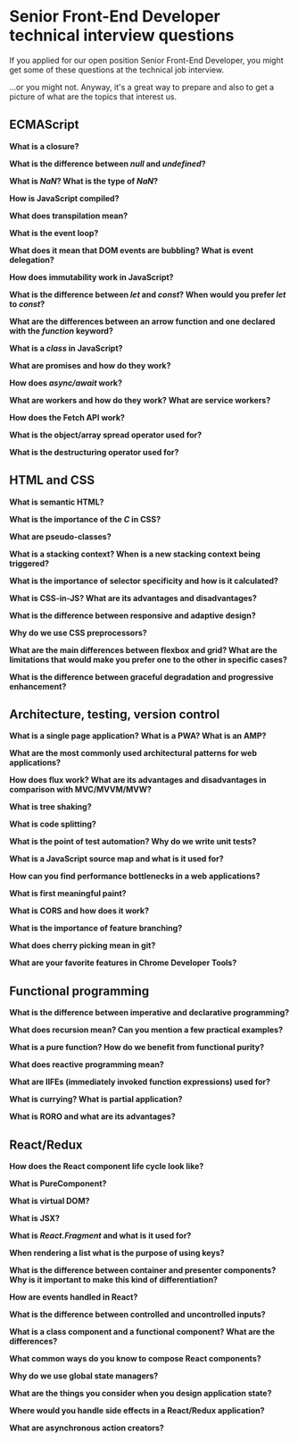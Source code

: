 # Senior Front-End Developer technical interview questions

If you applied for our open position Senior Front-End Developer, you might get some of these questions at the technical job interview.

...or you might not. Anyway, it's a great way to prepare and also to get a picture of what are the topics that interest us.

## ECMAScript

**What is a closure?**

**What is the difference between _null_ and _undefined_?**

**What is _NaN_? What is the type of _NaN_?**

**How is JavaScript compiled?**

**What does transpilation mean?**

**What is the event loop?**

**What does it mean that DOM events are bubbling? What is event delegation?**

**How does immutability work in JavaScript?**

**What is the difference between _let_ and _const_? When would you prefer _let_ to _const_?**

**What are the differences between an arrow function and one declared with the _function_ keyword?**

**What is a _class_ in JavaScript?**

**What are promises and how do they work?**

**How does _async/await_ work?**

**What are workers and how do they work? What are service workers?**

**How does the Fetch API work?**

**What is the object/array spread operator used for?**

**What is the destructuring operator used for?**

## HTML and CSS

**What is semantic HTML?**

**What is the importance of the _C_ in CSS?**

**What are pseudo-classes?**

**What is a stacking context? When is a new stacking context being triggered?**

**What is the importance of selector specificity and how is it calculated?**

**What is CSS-in-JS? What are its advantages and disadvantages?**

**What is the difference between responsive and adaptive design?**

**Why do we use CSS preprocessors?**

**What are the main differences between flexbox and grid? What are the limitations that would make you prefer one to the other in specific cases?**

**What is the difference between graceful degradation and progressive enhancement?**

## Architecture, testing, version control

**What is a single page application? What is a PWA? What is an AMP?**

**What are the most commonly used architectural patterns for web applications?**

**How does flux work? What are its advantages and disadvantages in comparison with MVC/MVVM/MVW?**

**What is tree shaking?**

**What is code splitting?**

**What is the point of test automation? Why do we write unit tests?**

**What is a JavaScript source map and what is it used for?**

**How can you find performance bottlenecks in a web applications?**

**What is first meaningful paint?**

**What is CORS and how does it work?**

**What is the importance of feature branching?**

**What does cherry picking mean in git?**

**What are your favorite features in Chrome Developer Tools?**

## Functional programming

**What is the difference between imperative and declarative programming?**

**What does recursion mean? Can you mention a few practical examples?**

**What is a pure function? How do we benefit from functional purity?**

**What does reactive programming mean?**

**What are IIFEs (immediately invoked function expressions) used for?**

**What is currying? What is partial application?**

**What is RORO and what are its advantages?**

## React/Redux

**How does the React component life cycle look like?**

**What is PureComponent?**

**What is virtual DOM?**

**What is JSX?**

**What is _React.Fragment_ and what is it used for?**

**When rendering a list what is the purpose of using keys?**

**What is the difference between container and presenter components? Why is it important to make this kind of differentiation?**

**How are events handled in React?**

**What is the difference between controlled and uncontrolled inputs?**

**What is a class component and a functional component? What are the differences?**

**What common ways do you know to compose React components?**

**Why do we use global state managers?**

**What are the things you consider when you design application state?**

**Where would you handle side effects in a React/Redux application?**

**What are asynchronous action creators?**
